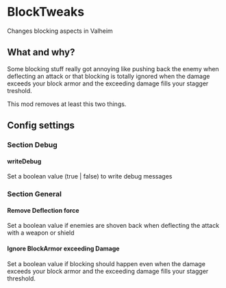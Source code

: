 # BlockTweaks
Changes blocking aspects in Valheim

## What and why?
Some blocking stuff really got annoying like pushing back the enemy when deflecting an attack or that blocking is totally ignored 
when the damage exceeds your block armor and the exceeding damage fills your stagger treshold.

This mod removes at least this two things.

## Config settings
### Section Debug
#### writeDebug
Set a boolean value (true | false) to write debug messages

### Section General
#### Remove Deflection force
Set a boolean value if enemies are shoven back when deflecting the attack with a weapon or shield

#### Ignore BlockArmor exceeding Damage
Set a boolean value if blocking should happen even when the damage exceeds your block armor and the exceeding damage fills your stagger threshold.